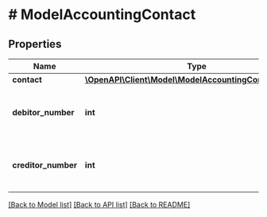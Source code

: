# # ModelAccountingContact

## Properties

Name | Type | Description | Notes
------------ | ------------- | ------------- | -------------
**contact** | [**\OpenAPI\Client\Model\ModelAccountingContactContact**](ModelAccountingContactContact.md) |  |
**debitor_number** | **int** | Debitor number of the accounting contact. | [optional]
**creditor_number** | **int** | Creditor number of the accounting contact. | [optional]

[[Back to Model list]](../../README.md#models) [[Back to API list]](../../README.md#endpoints) [[Back to README]](../../README.md)
